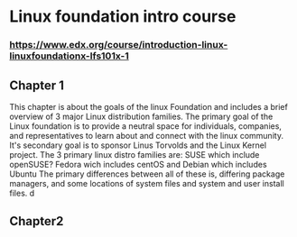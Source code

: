 # Linux foundation intro course
### https://www.edx.org/course/introduction-linux-linuxfoundationx-lfs101x-1

## Chapter 1
This chapter is about the goals of the linux Foundation and includes a brief overview of 3 major Linux distribution families.
The primary goal of the Linux foundation is to provide a neutral space for individuals, companies, and representatives to learn about and connect with the linux community. It's secondary goal is to sponsor Linus Torvolds and the Linux Kernel project. 
The 3 primary linux distro families are:
SUSE which include openSUSE?
Fedora wich includes centOS
and Debian which includes Ubuntu
The primary differences between all of these is, differing package managers, and some locations of system files and system and user install files.
d
## Chapter2